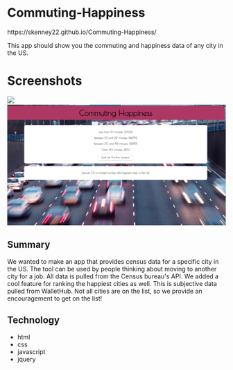 # Commuting-Happiness
<p>https://skenney22.github.io/Commuting-Happiness/</p>
<p>This app should show you the commuting and happiness data of any city in the US.</p>
<h1>Screenshots</h1>
<p> <img src="/welcomescreen.jpg">
    <img src= "/resultsscreen.jpg">
</p>

<h2>Summary</h2>
<p>We wanted to make an app that provides census data for a specific city in the US. The tool can be used by people thinking about moving to another city for a job. All data is pulled from the Census bureau's API. We added a cool feature for ranking the happiest cities as well. This is subjective data pulled from WalletHub. Not all cities are on the list, so we provide an encouragement to get on the list!</p>
<h2>Technology</h2>
<ul>
  <li>html</li>
  <li>css</li>
  <li>javascript</li>
  <li>jquery</li>
</ul>
